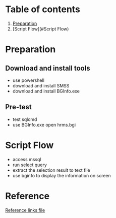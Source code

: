 # Table of contents
1. [Preparation](#Preparation)
2. [Script Flow](#Script Flow)

# Preparation
## Download and install tools
- use powershell
- download and install SMSS
- download and install BGInfo.exe

## Pre-test
- test sqlcmd
- use BGInfo.exe open hrms.bgi

# Script Flow
- access mssql
- run select query
- extract the selection result to text file
- use bginfo to display the information on screen

# Reference
[Reference links file](intime_script/reference.txt)
